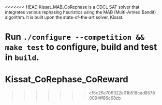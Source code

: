 <<<<<<< HEAD
Kissat\_MAB\_CoRephase is a CDCL SAT solver that integrates various rephasing heuristics using the MAB (Multi-Armed Bandit) algorithm. It is built upon the state-of-the-art solver, Kissat.

Run `./configure --competition && make test` to configure, build and test in `build`.
=======
# Kissat_CoRephase_CoReward
>>>>>>> cf5c25e706322e01b518cad85780094ff86c68cb
